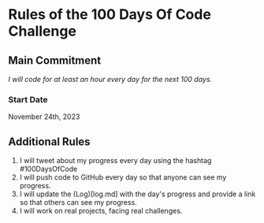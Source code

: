 # Rules of the 100 Days Of Code Challenge

## Main Commitment
*I will code for at least an hour every day for the next 100 days.*

### Start Date
November 24th, 2023

## Additional Rules
1. I will tweet about my progress every day using the hashtag #100DaysOfCode
2. I will push code to GitHub every day so that anyone can see my progress.
3. I will update the (Log)[log.md] with the day's progress and provide a link so that others can see my progress.
4. I will work on real projects, facing real challenges.